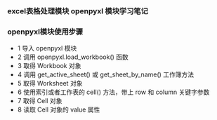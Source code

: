 ### excel表格处理模块 openpyxl 模块学习笔记

### openpyxl模块使用步骤
- 1 导入 openpyxl 模块
- 2 调用 openpyxl.load_workbook() 函数
- 3 取得 Workbook 对象
- 4 调用 get_active_sheet() 或 get_sheet_by_name() 工作簿方法
- 5 取得 Worksheet 对象
- 6 使用索引或者工作表的 cell() 方法，带上 row 和 column 关键字参数
- 7 取得 Cell 对象
- 8 读取 Cell 对象的 value 属性